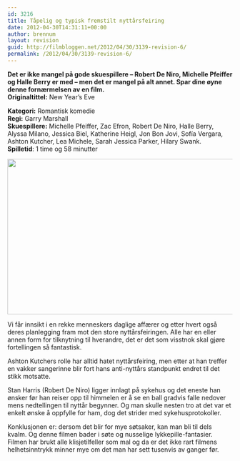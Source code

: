 ```yaml
---
id: 3216
title: Tåpelig og typisk fremstilt nyttårsfeiring
date: 2012-04-30T14:31:11+00:00
author: brennum
layout: revision
guid: http://filmbloggen.net/2012/04/30/3139-revision-6/
permalink: /2012/04/30/3139-revision-6/
---
```

**Det er ikke mangel på gode skuespillere &#8211; Robert De Niro, Michelle Pfeiffer og Halle Berry er med &#8211; men det er mangel på alt annet. Spar dine øyne denne fornærmelsen av en film.**  
**<!--more-->Originaltittel:** New Year&#8217;s Eve

  
**Kategori:** Romantisk komedie  
**Regi:** Garry Marshall  
**Skuespillere:** Michelle Pfeiffer, Zac Efron, Robert De Niro, Halle Berry, Alyssa Milano, Jessica Biel, Katherine Heigl, Jon Bon Jovi, Sofía Vergara, Ashton Kutcher, Lea Michele, Sarah Jessica Parker, Hilary Swank.  
**Spilletid**: 1 time og 58 minutter

<a href="http://filmbloggen.net/?attachment_id=3209" rel="attachment wp-att-3209"><img class="alignnone size-large wp-image-3209" src="http://filmbloggen.net/wp-content/uploads//2012/04/New-Years-Eve-bilde-2-620x348.jpg" alt="" width="620" height="348" /></a>

Vi får innsikt i en rekke menneskers daglige affærer og etter hvert også deres planlegging fram mot den store nyttårsfeiringen. Alle har en eller annen form for tilknytning til hverandre, det er det som visstnok skal gjøre fortellingen så fantastisk.

Ashton Kutchers rolle har alltid hatet nyttårsfeiring, men etter at han treffer en vakker sangerinne blir fort hans anti-nyttårs standpunkt endret til det stikk motsatte.

Stan Harris (Robert De Niro) ligger innlagt på sykehus og det eneste han ønsker før han reiser opp til himmelen er å se en ball gradvis falle nedover mens nedtellingen til nyttår begynner. Og man skulle nesten tro at det var et enkelt ønske å oppfylle for ham, dog det strider med sykehusprotokoller.

Konklusjonen er: dersom det blir for mye søtsaker, kan man bli til dels kvalm. Og denne filmen bader i søte og nusselige lykkepille-fantasier. Filmen har brukt alle klisjetilfeller som mal og da er det ikke rart filmens helhetsinntrykk minner mye om det man har sett tusenvis av ganger før.